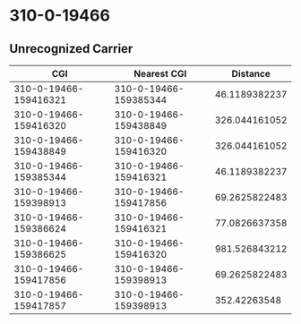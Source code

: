 # 310-0-19466
## Unrecognized Carrier


| CGI | Nearest CGI | Distance |
|-----|-------------|----------|
| 310-0-19466-159416321 | 310-0-19466-159385344 | 46.1189382237 |
| 310-0-19466-159416320 | 310-0-19466-159438849 | 326.044161052 |
| 310-0-19466-159438849 | 310-0-19466-159416320 | 326.044161052 |
| 310-0-19466-159385344 | 310-0-19466-159416321 | 46.1189382237 |
| 310-0-19466-159398913 | 310-0-19466-159417856 | 69.2625822483 |
| 310-0-19466-159386624 | 310-0-19466-159416321 | 77.0826637358 |
| 310-0-19466-159386625 | 310-0-19466-159416320 | 981.526843212 |
| 310-0-19466-159417856 | 310-0-19466-159398913 | 69.2625822483 |
| 310-0-19466-159417857 | 310-0-19466-159398913 | 352.42263548 |

